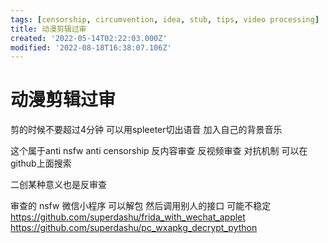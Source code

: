 ```yaml
---
tags: [censorship, circumvention, idea, stub, tips, video processing]
title: 动漫剪辑过审
created: '2022-05-14T02:22:03.000Z'
modified: '2022-08-18T16:38:07.106Z'
---
```


# 动漫剪辑过审

剪的时候不要超过4分钟 可以用spleeter切出语音 加入自己的背景音乐

这个属于anti nsfw anti censorship 反内容审查 反视频审查 对抗机制 可以在github上面搜索

二创某种意义也是反审查

审查的 nsfw 微信小程序 可以解包 然后调用别人的接口 可能不稳定
https://github.com/superdashu/frida_with_wechat_applet
https://github.com/superdashu/pc_wxapkg_decrypt_python
